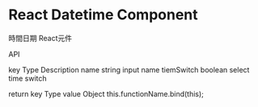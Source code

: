 # React Datetime Component
時間日期 React元件

API

key                Type               Description
name               string             input name 
tiemSwitch         boolean            select time switch


return 
key                Type
value              Object             this.functionName.bind(this);
